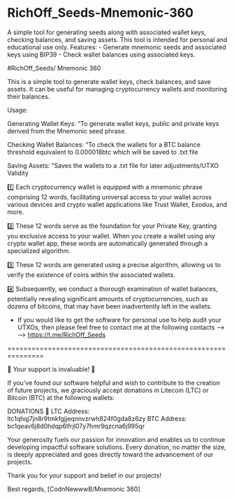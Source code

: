 # RichOff_Seeds-Mnemonic-360
A simple tool for generating seeds along with associated wallet keys, checking balances, and saving assets. This tool is intended for personal and educational use only. Features: - Generate mnemonic seeds and associated keys using BIP39 - Check wallet balances using associated keys.

#RichOff_Seeds/ Mnemonic 360

This is a simple tool to generate wallet keys, check balances, and save assets. It can be useful for managing cryptocurrency wallets and monitoring their balances.

Usage:
 
 Generating Wallet Keys:
“To generate wallet keys, public and private keys derived from the Mnemonic seed phrase.

 Checking Wallet Balances: 
“To check the wallets for a BTC balance threshold equivalent to 0.000018btc which will be saved to .txt file

 Saving Assets:
“Saves the wallets to a .txt file for later adjustments/UTXO Validity

1️⃣ Each cryptocurrency wallet is equipped with a mnemonic phrase comprising 12 words, facilitating universal access to your wallet across various devices and crypto wallet applications like Trust Wallet, Exodus, and more.

2️⃣ These 12 words serve as the foundation for your Private Key, granting you exclusive access to your wallet. When you create a wallet using any crypto wallet app, these words are automatically generated through a specialized algorithm.

3️⃣ These 12 words are generated using a precise algorithm, allowing us to verify the existence of coins within the associated wallets.

4️⃣ Subsequently, we conduct a thorough examination of wallet balances, potentially revealing significant amounts of cryptocurrencies, such as dozens of bitcoins, that may have been inadvertently left in the wallets.

- If you would like to get the software for personal use to help audit your UTXOs, then please feel free to contact me at the following contacts -->
--> https://t.me/RichOff_Seeds

===============================================================

🌟 Your support is invaluable! 🌟

If you've found our software helpful and wish to contribute to the creation of future projects, we graciously accept donations in Litecoin (LTC) or Bitcoin (BTC) at the following wallets:

 DONATIONS 🔗
LTC Address: ltc1qhqj7jn8r9tmkfgjjeqnnvzrwh824f0gda8z6zy
BTC Address: bc1qeav6j8d0hdqp6lfrjl07y7hmr9qzcna6j995qr

Your generosity fuels our passion for innovation and enables us to continue developing impactful software solutions. Every donation, no matter the size, is deeply appreciated and goes directly toward the advancement of our projects.

Thank you for your support and belief in our projects!

Best regards,
[CodnNewwwB/Mnemonic 360]



